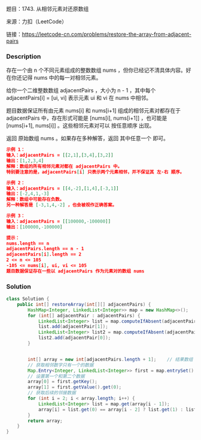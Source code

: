 题目：1743. 从相邻元素对还原数组

来源：力扣（LeetCode）

链接：https://leetcode-cn.com/problems/restore-the-array-from-adjacent-pairs


### Description

存在一个由 n 个不同元素组成的整数数组 nums ，但你已经记不清具体内容。好在你还记得 nums 中的每一对相邻元素。

给你一个二维整数数组 adjacentPairs ，大小为 n - 1 ，其中每个 adjacentPairs[i] = [ui, vi] 表示元素 ui 和 vi 在 nums 中相邻。

题目数据保证所有由元素 nums[i] 和 nums[i+1] 组成的相邻元素对都存在于 adjacentPairs 中，存在形式可能是 [nums[i], nums[i+1]] ，也可能是 [nums[i+1], nums[i]] 。这些相邻元素对可以 按任意顺序 出现。

返回 原始数组 nums 。如果存在多种解答，返回 其中任意一个 即可。

 ```json
 示例 1：
 输入：adjacentPairs = [[2,1],[3,4],[3,2]]
 输出：[1,2,3,4]
 解释：数组的所有相邻元素对都在 adjacentPairs 中。
 特别要注意的是，adjacentPairs[i] 只表示两个元素相邻，并不保证其 左-右 顺序。
 
 示例 2：
 输入：adjacentPairs = [[4,-2],[1,4],[-3,1]]
 输出：[-2,4,1,-3]
 解释：数组中可能存在负数。
 另一种解答是 [-3,1,4,-2] ，也会被视作正确答案。
 
 示例 3：
 输入：adjacentPairs = [[100000,-100000]]
 输出：[100000,-100000]
 
 提示：
 nums.length == n
 adjacentPairs.length == n - 1
 adjacentPairs[i].length == 2
 2 <= n <= 105
 -105 <= nums[i], ui, vi <= 105
 题目数据保证存在一些以 adjacentPairs 作为元素对的数组 nums
 ```

### Solution
```java
class Solution {
    public int[] restoreArray(int[][] adjacentPairs) {
        HashMap<Integer, LinkedList<Integer>> map = new HashMap<>();
        for (int[] adjacentPair : adjacentPairs) {
            LinkedList<Integer> list = map.computeIfAbsent(adjacentPair[0], t -> new LinkedList<>());
            list.add(adjacentPair[1]);
            LinkedList<Integer> list2 = map.computeIfAbsent(adjacentPair[1], t -> new LinkedList<>());
            list2.add(adjacentPair[0]);
        }


        int[] array = new int[adjacentPairs.length + 1];    // 结果数组
        // 获取相邻数字只有一个的数据
        Map.Entry<Integer, LinkedList<Integer>> first = map.entrySet().stream().filter(t -> t.getValue().size() == 1).findFirst().get();
        // 设置第一个和第二个数据
        array[0] = first.getKey();
        array[1] = first.getValue().get(0);
        // 获取后续的邻接数据
        for (int i = 2; i < array.length; i++) {
            LinkedList<Integer> list = map.get(array[i - 1]);
            array[i] = list.get(0) == array[i - 2] ? list.get(1) : list.get(0);     // 获取相邻的数据
        }
        return array;
    }
}
```

